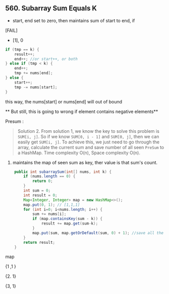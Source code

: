 ## 560. Subarray Sum Equals K

* start, end set to zero, then maintains  sum of start to end, if 

[FAIL]

* [1], 0
```java
if (tmp == k) {
    result++;
    end++; //or start++, or both
} else if (tmp < k) {
	end++;
	tmp += nums[end];
} else {
	start++;
	tmp -= nums[start];
}
```

this way, the nums[start] or nums[end] will out of bound 

** But still, this is going to wrong if element contains negative elements**

Presum : 

> Solution 2. From solution 1, we know the key to solve this problem is `SUM[i, j]`. So if we know `SUM[0, i - 1]` and `SUM[0, j]`, then we can easily get `SUM[i, j]`. To achieve this, we just need to go through the array, calculate the current sum and save number of all seen `PreSum` to a HashMap. Time complexity O(n), Space complexity O(n).

1. maintains the map of seen sum as key, ther value is that sum's count.

```java
    public int subarraySum(int[] nums, int k) {
        if (nums.length == 0) {
            return 0;
        }
        int sum = 0;
        int result = 0;
        Map<Integer, Integer> map = new HashMap<>();
        map.put(0, 1); // [1,1,1]
        for (int i=0; i<nums.length; i++) {
            sum += nums[i];
            if (map.containsKey(sum - k)) {
                result += map.get(sum-k);
            }
            map.put(sum, map.getOrDefault(sum, 0) + 1); //save all the sum
        }
        return result;
    }
```

map 

{1 ,1 }

{2. 1}

{3, 1}